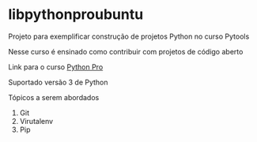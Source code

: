 # libpythonproubuntu
Projeto para exemplificar construção de projetos Python no curso Pytools

Nesse curso é ensinado como contribuir com projetos de código aberto

Link para o curso [Python Pro](https://www.python.pro.br)

Suportado versão 3 de Python

Tópicos a serem abordados
 1. Git
 2. Virutalenv
 3. Pip
